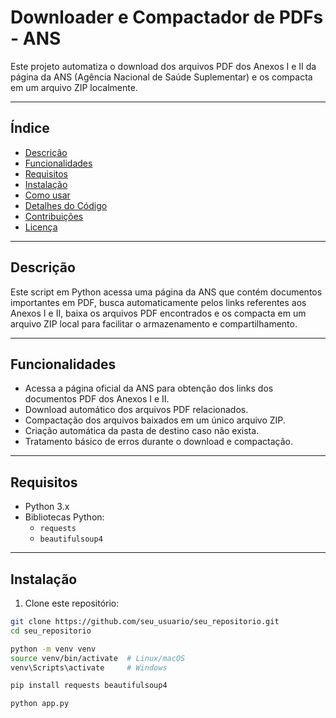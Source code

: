 # Downloader e Compactador de PDFs - ANS

Este projeto automatiza o download dos arquivos PDF dos Anexos I e II da página da ANS (Agência Nacional de Saúde Suplementar) e os compacta em um arquivo ZIP localmente.

---

## Índice

- [Descrição](#descrição)  
- [Funcionalidades](#funcionalidades)  
- [Requisitos](#requisitos)  
- [Instalação](#instalação)  
- [Como usar](#como-usar)  
- [Detalhes do Código](#detalhes-do-código)  
- [Contribuições](#contribuições)  
- [Licença](#licença)

---

## Descrição

Este script em Python acessa uma página da ANS que contém documentos importantes em PDF, busca automaticamente pelos links referentes aos Anexos I e II, baixa os arquivos PDF encontrados e os compacta em um arquivo ZIP local para facilitar o armazenamento e compartilhamento.

---

## Funcionalidades

- Acessa a página oficial da ANS para obtenção dos links dos documentos PDF dos Anexos I e II.  
- Download automático dos arquivos PDF relacionados.  
- Compactação dos arquivos baixados em um único arquivo ZIP.  
- Criação automática da pasta de destino caso não exista.  
- Tratamento básico de erros durante o download e compactação.

---

## Requisitos

- Python 3.x  
- Bibliotecas Python:
  - `requests`
  - `beautifulsoup4`

---

## Instalação

1. Clone este repositório:

```bash
git clone https://github.com/seu_usuario/seu_repositorio.git
cd seu_repositorio

python -m venv venv
source venv/bin/activate  # Linux/macOS
venv\Scripts\activate     # Windows

pip install requests beautifulsoup4

python app.py

